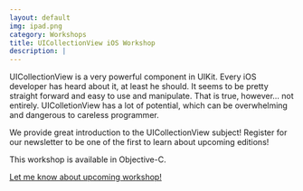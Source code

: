 ```yaml
---
layout: default
img: ipad.png
category: Workshops
title: UICollectionView iOS Workshop
description: |
---
```


UICollectionView is a very powerful component in UIKit. Every iOS developer has heard about it, at least he should. It seems to be pretty straight forward and easy to use and manipulate. That is true, however... not entirely. UIColletionView has a lot of potential, which can be overwhelming and dangerous to careless programmer.

We provide great introduction to the UICollectionView subject! Register for our newsletter to be one of the first to learn about upcoming editions!

This workshop is available in Objective-C.

<a href="#" class="btn btn-info" role="button">Let me know about upcoming workshop!</a>
